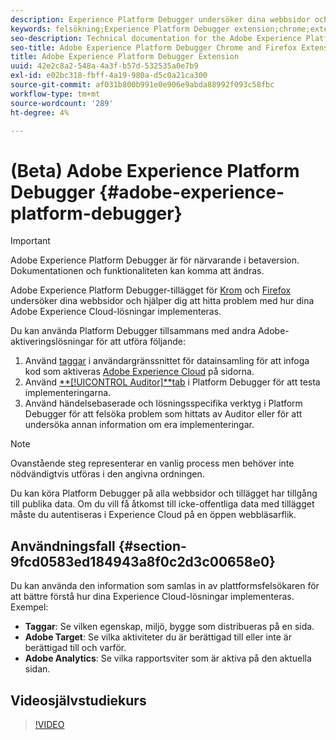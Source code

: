 ```yaml
---
description: Experience Platform Debugger undersöker dina webbsidor och hjälper dig att hitta problem med hur dina Experience Cloud-lösningar implementeras
keywords: felsökning;Experience Platform Debugger extension;chrome;extension
seo-description: Technical documentation for the Adobe Experience Platform Debugger Chrome and Firefox Extension - examine your web pages and understand problems with your Experience Cloud solution mplementations
seo-title: Adobe Experience Platform Debugger Chrome and Firefox Extension
title: Adobe Experience Platform Debugger Extension
uuid: 42e2c8a2-548a-4a3f-b57d-532535a0e7b9
exl-id: e02bc318-fbff-4a19-980a-d5c0a21ca300
source-git-commit: af031b800b991e0e906e9abda88992f093c58fbc
workflow-type: tm+mt
source-wordcount: '289'
ht-degree: 4%

---
```


# (Beta) Adobe Experience Platform Debugger {#adobe-experience-platform-debugger}

>[!IMPORTANT]
>
>Adobe Experience Platform Debugger är för närvarande i betaversion. Dokumentationen och funktionaliteten kan komma att ändras.

Adobe Experience Platform Debugger-tillägget för [Krom](https://chrome.google.com/webstore/detail/adobe-experience-cloud-de/ocdmogmohccmeicdhlhhgepeaijenapj) och [Firefox](https://addons.mozilla.org/en-US/firefox/addon/adobe-experience-platform-dbg/) undersöker dina webbsidor och hjälper dig att hitta problem med hur dina Adobe Experience Cloud-lösningar implementeras.

Du kan använda Platform Debugger tillsammans med andra Adobe-aktiveringslösningar för att utföra följande:

1. Använd [taggar](https://experienceleague.adobe.com/docs/launch/using/home.html) i användargränssnittet för datainsamling för att infoga kod som aktiveras [Adobe Experience Cloud](https://docs.adobe.com/content/help/sv-SE/core-services/interface/experience-cloud.html) på sidorna.
1. Använd [**[!UICONTROL Auditor]**tab](./auditor/overview.md) i Platform Debugger för att testa implementeringarna.
1. Använd händelsebaserade och lösningsspecifika verktyg i Platform Debugger för att felsöka problem som hittats av Auditor eller för att undersöka annan information om era implementeringar.

>[!NOTE]
>
>Ovanstående steg representerar en vanlig process men behöver inte nödvändigtvis utföras i den angivna ordningen.

Du kan köra Platform Debugger på alla webbsidor och tillägget har tillgång till publika data. Om du vill få åtkomst till icke-offentliga data med tillägget måste du autentiseras i Experience Cloud på en öppen webbläsarflik.

## Användningsfall {#section-9fcd0583ed184943a8f0c2d3c00658e0}

Du kan använda den information som samlas in av plattformsfelsökaren för att bättre förstå hur dina Experience Cloud-lösningar implementeras. Exempel:

* **Taggar**: Se vilken egenskap, miljö, bygge som distribueras på en sida.
* **Adobe Target**: Se vilka aktiviteter du är berättigad till eller inte är berättigad till och varför.
* **Adobe Analytics**: Se vilka rapportsviter som är aktiva på den aktuella sidan.

## Videosjälvstudiekurs

>[!VIDEO](https://video.tv.adobe.com/v/32156?quality=12&learn=on)
